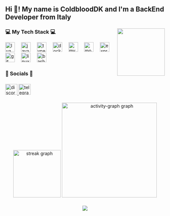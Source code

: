 <h2 align="left">Hi 👋! My name is ColdbloodDK and I'm a BackEnd Developer from Italy</h2>

###

<img align="right" height="150" src="https://i.imgur.com/bg6yo7k.gif" />

###

### 💻 My Tech Stack 💻
<div align="left">
  <img src="https://cdn.jsdelivr.net/gh/devicons/devicon/icons/lua/lua-original.svg" height="30" alt="lua logo" />
  <img width="12" />
  <img src="https://cdn.simpleicons.org/javascript/F7DF1E" height="30" alt="javascript logo" />
  <img width="12" />
  <img src="https://cdn.jsdelivr.net/gh/devicons/devicon/icons/typescript/typescript-original.svg" height="30" alt="typescript logo" />
  <img width="12" />
  <img src="https://cdn.jsdelivr.net/gh/devicons/devicon/icons/docker/docker-plain-wordmark.svg" height="30" alt="docker logo" />
  <img width="12" />
  <img src="https://cdn.jsdelivr.net/gh/devicons/devicon/icons/mysql/mysql-original-wordmark.svg" height="30" alt="mysql logo" />
  <img width="12" />
  <img src="https://cdn.jsdelivr.net/gh/devicons/devicon/icons/mongodb/mongodb-plain-wordmark.svg" height="30" alt="mongodb logo" />
  <img width="12" />
  <img src="https://cdn.jsdelivr.net/gh/devicons/devicon/icons/express/express-original.svg" height="30" alt="express logo" />
  <img width="12" />
  <img src="https://cdn.jsdelivr.net/gh/devicons/devicon/icons/git/git-plain.svg" height="30" alt="git logo" />
  <img width="12" />
  <img src="https://cdn.jsdelivr.net/gh/devicons/devicon/icons/linux/linux-original.svg" height="30" alt="linux logo" />
  <img width="12" />
  <img src="https://cdn.simpleicons.org/gnubash/D3D3D3" height="30" alt="bash logo" />
</div>

###

### 📱 Socials 📱

###

<div align="left">
  <a href="https://discord.gg/wRbkbXyqNA" target="_blank">
    <img src="https://raw.githubusercontent.com/maurodesouza/profile-readme-generator/master/src/assets/icons/social/discord/default.svg" width="38" height="34" alt="discord logo" />
  </a>
  <a href="https://t.me/ColdbloodDK" target="_blank">
    <img src="https://raw.githubusercontent.com/maurodesouza/profile-readme-generator/master/src/assets/icons/social/telegram/default.svg" width="38" height="34" alt="telegram logo" />
  </a>
</div>

###

<div align="center">
  <img src="https://streak-stats.demolab.com?user=ColdbloodDK&locale=en&mode=daily&theme=nord&hide_border=false&border_radius=5&order=3" height="150" alt="streak graph" />
  <img src="https://github-readme-activity-graph.vercel.app/graph?username=ColdbloodDK&radius=16&theme=nord&area=true&order=5" height="300" alt="activity-graph graph" />
</div>

###

<div align="center">
  <img src="https://visitor-badge.laobi.icu/badge?page_id=ColdbloodDK.ColdbloodDK&left_color=deepskyblue&right_color=dodgerblue&left_text=Visitors" />
</div>

###